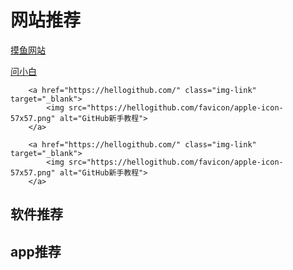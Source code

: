 # 网站推荐

[摸鱼网站](https://poki.com/zh)

[问小白](https://www.wenxiaobai.com/)


        <a href="https://hellogithub.com/" class="img-link" target="_blank">
            <img src="https://hellogithub.com/favicon/apple-icon-57x57.png" alt="GitHub新手教程">
        </a>
        
        <a href="https://hellogithub.com/" class="img-link" target="_blank">
            <img src="https://hellogithub.com/favicon/apple-icon-57x57.png" alt="GitHub新手教程">
        </a>

## 软件推荐





## app推荐
